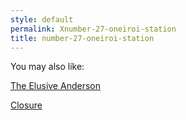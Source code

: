 ```yaml
---
style: default
permalink: Xnumber-27-oneiroi-station
title: number-27-oneiroi-station
---
```

You may also like:

[The Elusive Anderson](http://scp-wiki.net/the-elusive-anderson)

[Closure](http://scp-wiki.net/dontcallitacomebackbecauseidontknowifillstay)
